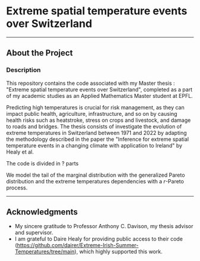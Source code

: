 # Extreme spatial temperature events over Switzerland

---

## About the Project

### Description

This repository contains the code associated with my Master thesis : "Extreme spatial temperature events over Switzerland", completed as a part of my academic studies as an Applied Mathematics Master student at EPFL.

Predicting high temperatures is crucial for risk management, as they can impact public health, agriculture, infrastructure, and so on by causing health risks such as heatstroke, stress on crops and livestock, and damage to roads and bridges. The thesis consists of investigate the evolution of extreme temperatures in Switzerland between 1971 and 2022 by adapting the methodology described in the paper the "Inference for extreme spatial temperature events in a changing climate with application to Ireland" by Healy et al. 

The code is divided in ? parts

We model the tail of the marginal distribution with the generalized Pareto distribution and the extreme temperatures dependencies with a $r$-Pareto process.

---

## Acknowledgments

- My sincere gratitude to Professor Anthony C. Davison, my thesis advisor and supervisor.
- I am grateful to Daire Healy for providing public access to their code (https://github.com/dairer/Extreme-Irish-Summer-Temperatures/tree/main), which highly supported this work.
